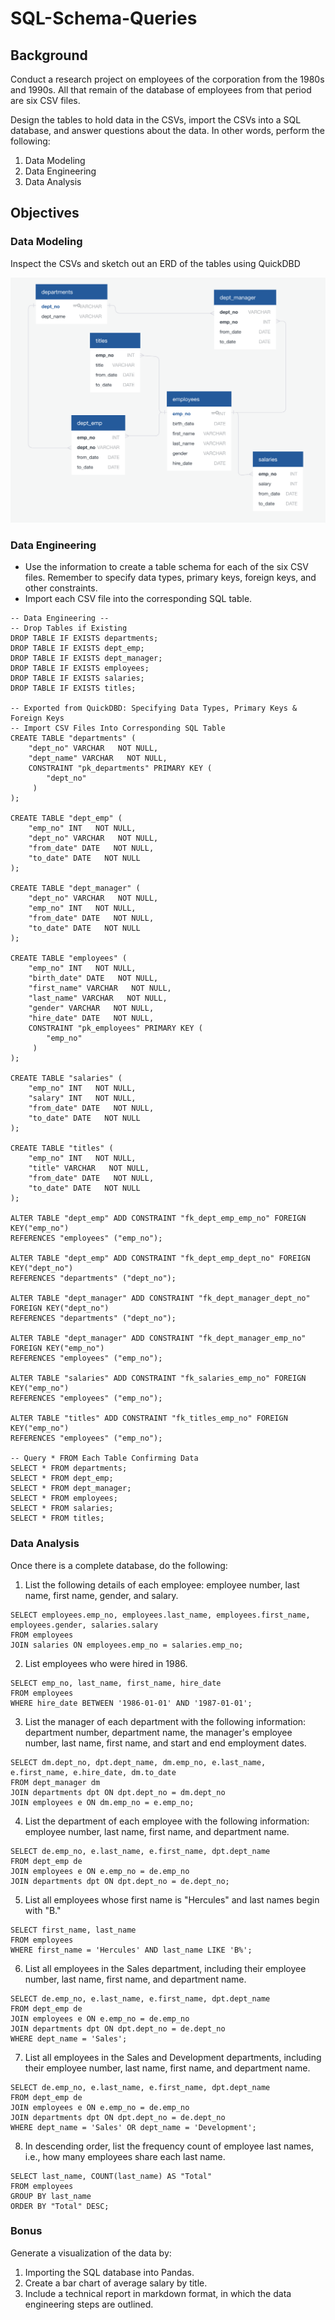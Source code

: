 # SQL-Schema-Queries

## Background

Conduct a research project on employees of the corporation from the 1980s and 1990s. All that remain of the database of employees from that period are six CSV files.

Design the tables to hold data in the CSVs, import the CSVs into a SQL database, and answer questions about the data. In other words, perform the following:
1. Data Modeling
2. Data Engineering
3. Data Analysis


## Objectives

### Data Modeling
Inspect the CSVs and sketch out an ERD of the tables using QuickDBD

![](ERD.png)

### Data Engineering
* Use the information to create a table schema for each of the six CSV files. Remember to specify data types, primary keys, foreign keys, and other constraints.
* Import each CSV file into the corresponding SQL table.

```
-- Data Engineering --
-- Drop Tables if Existing
DROP TABLE IF EXISTS departments;
DROP TABLE IF EXISTS dept_emp;
DROP TABLE IF EXISTS dept_manager;
DROP TABLE IF EXISTS employees;
DROP TABLE IF EXISTS salaries;
DROP TABLE IF EXISTS titles;

-- Exported from QuickDBD: Specifying Data Types, Primary Keys & Foreign Keys 
-- Import CSV Files Into Corresponding SQL Table
CREATE TABLE "departments" (
    "dept_no" VARCHAR   NOT NULL,
    "dept_name" VARCHAR   NOT NULL,
    CONSTRAINT "pk_departments" PRIMARY KEY (
        "dept_no"
     )
);

CREATE TABLE "dept_emp" (
    "emp_no" INT   NOT NULL,
    "dept_no" VARCHAR   NOT NULL,
    "from_date" DATE   NOT NULL,
    "to_date" DATE   NOT NULL
);

CREATE TABLE "dept_manager" (
    "dept_no" VARCHAR   NOT NULL,
    "emp_no" INT   NOT NULL,
    "from_date" DATE   NOT NULL,
    "to_date" DATE   NOT NULL
);

CREATE TABLE "employees" (
    "emp_no" INT   NOT NULL,
    "birth_date" DATE   NOT NULL,
    "first_name" VARCHAR   NOT NULL,
    "last_name" VARCHAR   NOT NULL,
    "gender" VARCHAR   NOT NULL,
    "hire_date" DATE   NOT NULL,
    CONSTRAINT "pk_employees" PRIMARY KEY (
        "emp_no"
     )
);

CREATE TABLE "salaries" (
    "emp_no" INT   NOT NULL,
    "salary" INT   NOT NULL,
    "from_date" DATE   NOT NULL,
    "to_date" DATE   NOT NULL
);

CREATE TABLE "titles" (
    "emp_no" INT   NOT NULL,
    "title" VARCHAR   NOT NULL,
    "from_date" DATE   NOT NULL,
    "to_date" DATE   NOT NULL
);

ALTER TABLE "dept_emp" ADD CONSTRAINT "fk_dept_emp_emp_no" FOREIGN KEY("emp_no")
REFERENCES "employees" ("emp_no");

ALTER TABLE "dept_emp" ADD CONSTRAINT "fk_dept_emp_dept_no" FOREIGN KEY("dept_no")
REFERENCES "departments" ("dept_no");

ALTER TABLE "dept_manager" ADD CONSTRAINT "fk_dept_manager_dept_no" FOREIGN KEY("dept_no")
REFERENCES "departments" ("dept_no");

ALTER TABLE "dept_manager" ADD CONSTRAINT "fk_dept_manager_emp_no" FOREIGN KEY("emp_no")
REFERENCES "employees" ("emp_no");

ALTER TABLE "salaries" ADD CONSTRAINT "fk_salaries_emp_no" FOREIGN KEY("emp_no")
REFERENCES "employees" ("emp_no");

ALTER TABLE "titles" ADD CONSTRAINT "fk_titles_emp_no" FOREIGN KEY("emp_no")
REFERENCES "employees" ("emp_no");

-- Query * FROM Each Table Confirming Data
SELECT * FROM departments;
SELECT * FROM dept_emp;
SELECT * FROM dept_manager;
SELECT * FROM employees;
SELECT * FROM salaries;
SELECT * FROM titles;
```

### Data Analysis
Once there is a complete database, do the following:

1. List the following details of each employee: employee number, last name, first name, gender, and salary.
```
SELECT employees.emp_no, employees.last_name, employees.first_name, employees.gender, salaries.salary
FROM employees
JOIN salaries ON employees.emp_no = salaries.emp_no;
```

2. List employees who were hired in 1986.
```
SELECT emp_no, last_name, first_name, hire_date
FROM employees
WHERE hire_date BETWEEN '1986-01-01' AND '1987-01-01';
```

3. List the manager of each department with the following information: department number, department name, the manager's employee number, last name, first name, and start and end employment dates.
```
SELECT dm.dept_no, dpt.dept_name, dm.emp_no, e.last_name, e.first_name, e.hire_date, dm.to_date
FROM dept_manager dm
JOIN departments dpt ON dpt.dept_no = dm.dept_no
JOIN employees e ON dm.emp_no = e.emp_no;
```

4. List the department of each employee with the following information: employee number, last name, first name, and department name.
```
SELECT de.emp_no, e.last_name, e.first_name, dpt.dept_name
FROM dept_emp de
JOIN employees e ON e.emp_no = de.emp_no
JOIN departments dpt ON dpt.dept_no = de.dept_no;
```

5. List all employees whose first name is "Hercules" and last names begin with "B."
```
SELECT first_name, last_name
FROM employees
WHERE first_name = 'Hercules' AND last_name LIKE 'B%';
```

6. List all employees in the Sales department, including their employee number, last name, first name, and department name.
```
SELECT de.emp_no, e.last_name, e.first_name, dpt.dept_name
FROM dept_emp de
JOIN employees e ON e.emp_no = de.emp_no
JOIN departments dpt ON dpt.dept_no = de.dept_no
WHERE dept_name = 'Sales';
```

7. List all employees in the Sales and Development departments, including their employee number, last name, first name, and department name.
```
SELECT de.emp_no, e.last_name, e.first_name, dpt.dept_name
FROM dept_emp de
JOIN employees e ON e.emp_no = de.emp_no
JOIN departments dpt ON dpt.dept_no = de.dept_no
WHERE dept_name = 'Sales' OR dept_name = 'Development';
```

8. In descending order, list the frequency count of employee last names, i.e., how many employees share each last name.
```
SELECT last_name, COUNT(last_name) AS "Total"
FROM employees
GROUP BY last_name
ORDER BY "Total" DESC;
```

### Bonus
Generate a visualization of the data by:

1. Importing the SQL database into Pandas.
2. Create a bar chart of average salary by title.
3. Include a technical report in markdown format, in which the data engineering steps are outlined.
